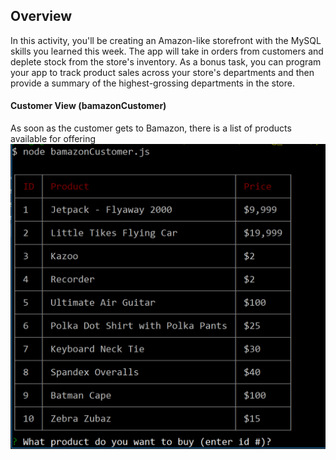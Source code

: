 ## Overview
In this activity, you'll be creating an Amazon-like storefront with the MySQL skills you learned this week. The app will take in orders from customers and deplete stock from the store's inventory. As a bonus task, you can program your app to track product sales across your store's departments and then provide a summary of the highest-grossing departments in the store.

#### Customer View (bamazonCustomer)
As soon as the customer gets to Bamazon, there is a list of products available for offering
![Customer Initial View](screenshots/customer/customer_productlist.png)
